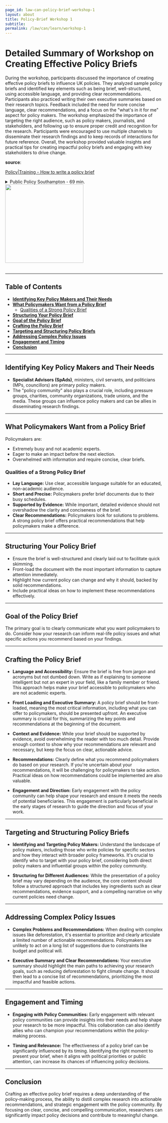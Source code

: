 ```yaml
---
page_id: law-can-policy-brief-workshop-1
layout: about
title: Policy-Brief Workshop 1
subtitle:
permalink: /law/can/learn/workshop-1
---
```


<!-- @todo warning AI contribute -->
# Detailed Summary of Workshop on Creating Effective Policy Briefs

During the workshop, participants discussed the importance of creating effective policy briefs to influence UK policies. They analyzed sample policy briefs and identified key elements such as being brief, well-structured, using accessible language, and providing clear recommendations. Participants also practiced writing their own executive summaries based on their research topics. Feedback included the need for more concise language, clear recommendations, and a focus on the "what's in it for me" aspect for policy makers. The workshop emphasized the importance of targeting the right audience, such as policy makers, journalists, and stakeholders, and following up to ensure proper credit and recognition for the research. Participants were encouraged to use multiple channels to disseminate their research findings and to keep records of interactions for future reference. Overall, the workshop provided valuable insights and practical tips for creating impactful policy briefs and engaging with key stakeholders to drive change.


**source**:

[Policy|Training - How to write a policy brief](https://www.youtube.com/watch?v=Zm4Cj9oUDwA)
<!-- #region -->
<details> <summary>
Public Policy Southampton - 69 min.
<br/>
<image src="https://i.ytimg.com/vi/Zm4Cj9oUDwA/sddefault.jpg" width=250/>
</summary>
<image src="https://i.ytimg.com/vi/Zm4Cj9oUDwA/sddefault.jpg"/>
</details> <br/>

<!-- #endregion -->


---
## Table of Contents
<!-- #region -->

- **[Identifying Key Policy Makers and Their Needs](#identifying-key-policy-makers-and-their-needs)**
- **[What Policymakers Want from a Policy Brief](#what-policymakers-want-from-a-policy-brief)**
  - [Qualities of a Strong Policy Brief](#qualities-of-a-strong-policy-brief)
- **[Structuring Your Policy Brief](#structuring-your-policy-brief)**
- **[Goal of the Policy Brief](#goal-of-the-policy-brief)**
- **[Crafting the Policy Brief](#crafting-the-policy-brief)**
- **[Targeting and Structuring Policy Briefs](#targeting-and-structuring-policy-briefs)**
- **[Addressing Complex Policy Issues](#addressing-complex-policy-issues)**
- **[Engagement and Timing](#engagement-and-timing)**
- **[Conclusion](#conclusion)**
<!-- #endregion -->

---
## Identifying Key Policy Makers and Their Needs

- **Specialist Advisors (SpAds)**, ministers, civil servants, and politicians (MPs, councillors) are primary policy makers.
- The "policy community" also plays a crucial role, including pressure groups, charities, community organizations, trade unions, and the media. These groups can influence policy makers and can be allies in disseminating research findings.

---
## What Policymakers Want from a Policy Brief

Policymakers are:
- Extremely busy and not academic experts.
- Eager to make an impact before the next election.
- Overwhelmed with information and require concise, clear briefs.

### Qualities of a Strong Policy Brief

- **Lay Language:** Use clear, accessible language suitable for an educated, non-academic audience.
- **Short and Precise:** Policymakers prefer brief documents due to their busy schedules.
- **Supported by Evidence:** While important, detailed evidence should not overshadow the clarity and conciseness of the brief.
- **Clear Recommendations:** Policymakers look for solutions to problems. A strong policy brief offers practical recommendations that help policymakers make a difference.

---
## Structuring Your Policy Brief

- Ensure the brief is well-structured and clearly laid out to facilitate quick skimming.
- Front-load the document with the most important information to capture attention immediately.
- Highlight how current policy can change and why it should, backed by solid recommendations.
- Include practical ideas on how to implement these recommendations effectively.

---
## Goal of the Policy Brief

The primary goal is to clearly communicate what you want policymakers to do. Consider how your research can inform real-life policy issues and what specific actions you recommend based on your findings.


---
## Crafting the Policy Brief

- **Language and Accessibility:** Ensure the brief is free from jargon and acronyms but not dumbed down. Write as if explaining to someone intelligent but not an expert in your field, like a family member or friend. This approach helps make your brief accessible to policymakers who are not academic experts.

- **Front Loading and Executive Summary:** A policy brief should be front-loaded, meaning the most critical information, including what you can offer to policymakers, should be presented upfront. An executive summary is crucial for this, summarizing the key points and recommendations at the beginning of the document.

- **Context and Evidence:** While your brief should be supported by evidence, avoid overwhelming the reader with too much detail. Provide enough context to show why your recommendations are relevant and necessary, but keep the focus on clear, actionable advice.

- **Recommendations:** Clearly define what you recommend policymakers do based on your research. If you're uncertain about your recommendations, it will be challenging for policymakers to take action. Practical ideas on how recommendations could be implemented are also valuable.

- **Engagement and Direction:** Early engagement with the policy community can help shape your research and ensure it meets the needs of potential beneficiaries. This engagement is particularly beneficial in the early stages of research to guide the direction and focus of your work.

---
## Targeting and Structuring Policy Briefs

- **Identifying and Targeting Policy Makers:** Understand the landscape of policy makers, including those who write policies for specific sectors and how they interact with broader policy frameworks. It's crucial to identify who to target with your policy brief, considering both direct policy makers and influential groups within the policy community.

- **Structuring for Different Audiences:** While the presentation of a policy brief may vary depending on the audience, the core content should follow a structured approach that includes key ingredients such as clear recommendations, evidence support, and a compelling narrative on why current policies need change.

---
## Addressing Complex Policy Issues

- **Complex Problems and Recommendations:** When dealing with complex issues like deforestation, it's essential to prioritize and clearly articulate a limited number of actionable recommendations. Policymakers are unlikely to act on a long list of suggestions due to constraints like budget and political will.

- **Executive Summary and Clear Recommendations:** Your executive summary should highlight the main paths to achieving your research goals, such as reducing deforestation to fight climate change. It should then lead to a concise list of recommendations, prioritizing the most impactful and feasible actions.

---
## Engagement and Timing

- **Engaging with Policy Communities:** Early engagement with relevant policy communities can provide insights into their needs and help shape your research to be more impactful. This collaboration can also identify allies who can champion your recommendations within the policy-making process.

- **Timing and Relevance:** The effectiveness of a policy brief can be significantly influenced by its timing. Identifying the right moment to present your brief, when it aligns with political priorities or public attention, can increase its chances of influencing policy decisions.

---
## Conclusion

Crafting an effective policy brief requires a deep understanding of the policy-making process, the ability to distill complex research into actionable recommendations, and strategic engagement with the policy community. By focusing on clear, concise, and compelling communication, researchers can significantly impact policy decisions and contribute to meaningful change.

